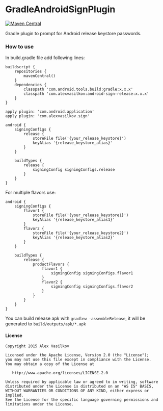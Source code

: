 GradleAndroidSignPlugin
=======================

[![Maven Central](https://maven-badges.herokuapp.com/maven-central/com.alexvasilkov/android-sign-release/badge.svg)](https://maven-badges.herokuapp.com/maven-central/com.alexvasilkov/android-sign-release)

Gradle plugin to prompt for Android release keystore passwords.

### How to use ###

In build.gradle file add following lines:

    buildscript {
        repositories {
            mavenCentral()
        }
        dependencies {
            classpath 'com.android.tools.build:gradle:x.x.x'
            classpath 'com.alexvasilkov:android-sign-release:x.x.x'
        }
    }
    
    apply plugin: 'com.android.application'
    apply plugin: 'com.alexvasilkov.sign'

    android {
        signingConfigs {
            release {
                storeFile file('{your_release_keystore}')
                keyAlias '{release_keystore_alias}'
            }
        }

        buildTypes {
            release {
                signingConfig signingConfigs.release
            }
        }
    }

For multiple flavors use:

    android {
        signingConfigs {
            flavor1 {
                storeFile file('{your_release_keystore1}')
                keyAlias '{release_keystore_alias1}'
            }
            flavor2 {
                storeFile file('{your_release_keystore2}')
                keyAlias '{release_keystore_alias2}'
            }
        }

        buildTypes {
            release {
                productFlavors {
                    flavor1 {
                        signingConfig signingConfigs.flavor1
                    }
                    flavor2 {
                        signingConfig signingConfigs.flavor2
                    }
                }
            }
        }
    }

You can build release apk with `gradlew -assembleRelease`, it will be generated to
`build/outputs/apk/*.apk`


#### License ####

    Copyright 2015 Alex Vasilkov

    Licensed under the Apache License, Version 2.0 (the "License");
    you may not use this file except in compliance with the License.
    You may obtain a copy of the License at

       http://www.apache.org/licenses/LICENSE-2.0

    Unless required by applicable law or agreed to in writing, software
    distributed under the License is distributed on an "AS IS" BASIS,
    WITHOUT WARRANTIES OR CONDITIONS OF ANY KIND, either express or implied.
    See the License for the specific language governing permissions and
    limitations under the License.
